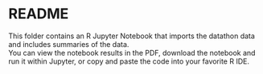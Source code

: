 # README

This folder contains an R Jupyter Notebook that imports the datathon data and includes summaries of the data.  
You can view the notebook results in the PDF, download the notebook and run it within Jupyter, or copy and paste the
code into your favorite R IDE.
